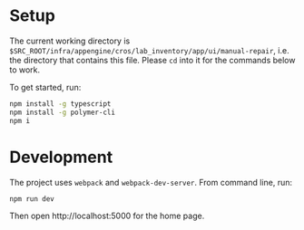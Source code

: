 # Setup

The current working directory is `$SRC_ROOT/infra/appengine/cros/lab_inventory/app/ui/manual-repair`, i.e. the directory that contains this file. Please `cd` into it for the commands below to work.

To get started, run:

```bash
npm install -g typescript
npm install -g polymer-cli
npm i
```

# Development

The project uses `webpack` and `webpack-dev-server`. From command line, run:

```bash
npm run dev
```

Then open http://localhost:5000 for the home page.

